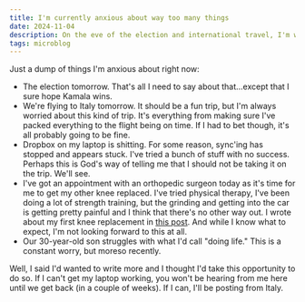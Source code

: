 ```yaml
---
title: I'm currently anxious about way too many things
date: 2024-11-04
description: On the eve of the election and international travel, I'm worried about a lot of stuff.
tags: microblog
---
```


Just a dump of things I'm anxious about right now:

- The election tomorrow. That's all I need to say about that...except that I sure hope Kamala wins.
- We're flying to Italy tomorrow. It should be a fun trip, but I'm always worried about this kind of trip. It's everything from making sure I've packed everything to the flight being on time. If I had to bet though, it's all probably going to be fine.
- Dropbox on my laptop is shitting. For some reason, sync'ing has stopped and appears stuck. I've tried a bunch of stuff with no success. Perhaps this is God's way of telling me that I should not be taking it on the trip. We'll see.
- I've got an appointment with an orthopedic surgeon today as it's time for me to get my other knee replaced. I've tried physical therapy, I've been doing a lot of strength training, but the grinding and getting into the car is getting pretty painful and I think that there's no other way out. I wrote about my first knee replacement in [this post](/posts/my-winding-road-toward-knee-replacement-surgery/). And while I know what to expect, I'm not looking forward to this at all.
- Our 30-year-old son struggles with what I'd call "doing life." This is a constant worry, but moreso recently.

Well, I said I'd wanted to write more and I thought I'd take this opportunity to do so. If I can't get my laptop working, you won't be hearing from me here until we get back (in a couple of weeks). If I can, I'll be posting from Italy.
